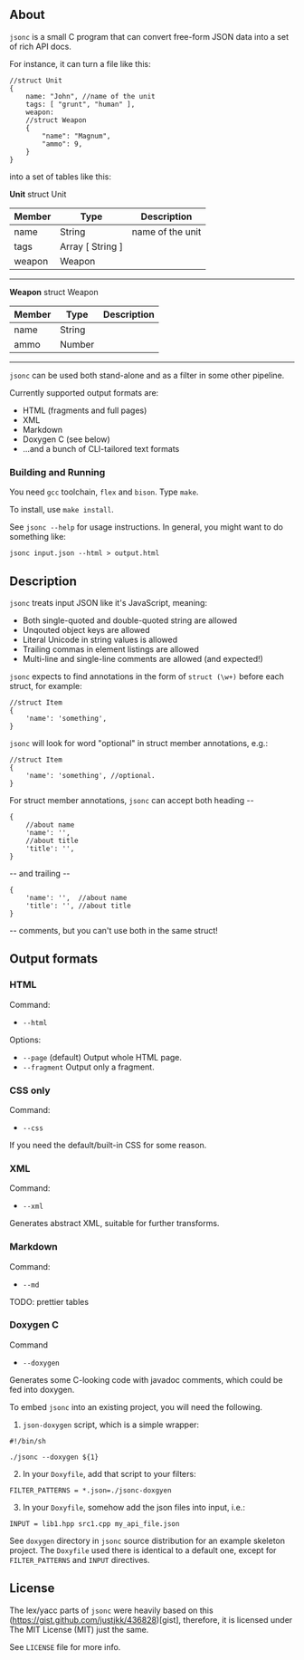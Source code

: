## About

`jsonc` is a small C program that can convert free-form JSON
data into a set of rich API docs.

For instance, it can turn a file like this:
```
//struct Unit
{
	name: "John", //name of the unit
	tags: [ "grunt", "human" ],
	weapon:
	//struct Weapon
	{
		"name": "Magnum",
		"ammo": 9,
	} 
}
```
into a set of tables like this:

__Unit__
struct Unit

| Member | Type             | Description       |
|--------|------------------|-------------------|
| name   | String           | name of the unit  |
| tags   | Array [ String ] |                   |
| weapon | Weapon           |                   |
-------------------------------------------------

__Weapon__
struct Weapon

| Member | Type   | Description |
|--------|--------|-------------|
| name   | String |             |
| ammo   | Number |             |
---------------------------------

`jsonc` can be used both stand-alone and as a filter in
some other pipeline.

Currently supported output formats are:

- HTML (fragments and full pages)
- XML
- Markdown
- Doxygen C (see below)
- ...and a bunch of CLI-tailored text formats

### Building and Running

You need `gcc` toolchain, `flex` and `bison`. Type `make`.

To install, use `make install`.

See `jsonc --help` for usage instructions. In general,
you might want to do something like:

```
jsonc input.json --html > output.html
```

## Description

`jsonc` treats input JSON like it's JavaScript, meaning:

- Both single-quoted and double-quoted string are allowed
- Unqouted object keys are allowed
- Literal Unicode in string values is allowed
- Trailing commas in element listings are allowed
- Multi-line and single-line comments are allowed (and expected!)

`jsonc` expects to find annotations in the form of
 `struct (\w+)` before each struct, for example:
```
//struct Item
{
	'name': 'something',
}
```

`jsonc` will look for word "optional" in struct member
 annotations, e.g.:

```
//struct Item
{
	'name': 'something', //optional.
}
```

For struct member annotations, `jsonc` can accept both heading --

```
{
	//about name
	'name': '',
	//about title
	'title': '',
}
```

-- and trailing --

```
{
	'name': '',  //about name
	'title': '', //about title
}
```

-- comments, but you can't use both in the same struct!

## Output formats

### HTML

Command:
- `--html`

Options:
- `--page` (default) Output whole HTML page.
- `--fragment` Output only a fragment.

### CSS only

Command:
- `--css`

If you need the default/built-in CSS for some reason.

### XML

Command:
- `--xml`

Generates abstract XML, suitable for further transforms.

### Markdown

Command:
- `--md`

TODO: prettier tables

### Doxygen C

Command

- `--doxygen`

Generates some C-looking code with javadoc comments,
which could be fed into doxygen.

To embed `jsonc` into an existing project, you will need
the following.

1. `json-doxygen` script, which is a simple wrapper:

```
#!/bin/sh

./jsonc --doxygen ${1}
```

2. In your `Doxyfile`, add that script to your filters:

```
FILTER_PATTERNS = *.json=./jsonc-doxgyen
```

3. In your `Doxyfile`, somehow add the json files into input, i.e.:

```
INPUT = lib1.hpp src1.cpp my_api_file.json
```

See `doxygen` directory in `jsonc` source distribution
for an example skeleton project. The `Doxyfile` used there
is identical to a default one, except for `FILTER_PATTERNS`
and `INPUT` directives.

## License

The lex/yacc parts of `jsonc` were heavily based on this
(https://gist.github.com/justjkk/436828)[gist], therefore,
it is licensed under The MIT License (MIT) just the same.

See `LICENSE` file for more info.
